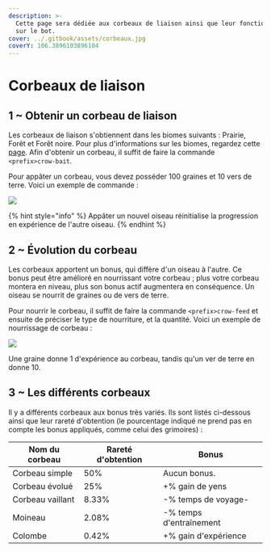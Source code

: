 ```yaml
---
description: >-
  Cette page sera dédiée aux corbeaux de liaison ainsi que leur fonctionnement
  sur le bot.
cover: ../.gitbook/assets/corbeaux.jpg
coverY: 106.3896103896104
---
```


# Corbeaux de liaison

## 1 \~ Obtenir un corbeau de liaison

Les corbeaux de liaison s'obtiennent dans les biomes suivants : Prairie, Forêt et Forêt noire. Pour plus d'informations sur les biomes, regardez cette [page](carte.md). Afin d'obtenir un corbeau, il suffit de faire la commande `<prefix>crow-bait`.&#x20;

Pour appâter un corbeau, vous devez posséder 100 graines et 10 vers de terre. Voici un exemple de commande :&#x20;

![](https://cdn.discordapp.com/attachments/941394874484281345/993848198454050878/unknown.png)

{% hint style="info" %}
Appâter un nouvel oiseau réinitialise la progression en expérience de l'autre oiseau.
{% endhint %}

## 2 \~ Évolution du corbeau

Les corbeaux apportent un bonus, qui diffère d'un oiseau à l'autre. Ce bonus peut être amélioré en nourrissant votre corbeau ; plus votre corbeau montera en niveau, plus son bonus actif augmentera en conséquence. Un oiseau se nourrit de graines ou de vers de terre.&#x20;

Pour nourrir le corbeau, il suffit de faire la commande `<prefix>crow-feed` et ensuite de préciser le type de nourriture, et la quantité. Voici un exemple de nourrissage de corbeau :&#x20;

![](https://cdn.discordapp.com/attachments/941394874484281345/993849384771002509/unknown.png)

Une graine donne 1 d'expérience au corbeau, tandis qu'un ver de terre en donne 10.

## 3 \~ Les différents corbeaux

Il y a différents corbeaux aux bonus très variés. Ils sont listés ci-dessous ainsi que leur rareté d'obtention (le pourcentage indiqué ne prend pas en compte les bonus appliqués, comme celui des grimoires) :&#x20;

| Nom du corbeau   | Rareté d'obtention | Bonus                   |
| ---------------- | ------------------ | ----------------------- |
| Corbeau simple   | 50%                | Aucun bonus.            |
| Corbeau évolué   | 25%                | +% gain de yens         |
| Corbeau vaillant | 8.33%              | -% temps de voyage-     |
| Moineau          | 2.08%              | -% temps d'entraînement |
| Colombe          | 0.42%              | +% gain d'expérience    |



